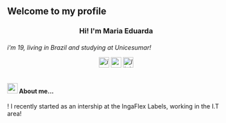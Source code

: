 ## Welcome to my profile 
<h3 align="center">Hi! I'm Maria Eduarda</h3>
<h6>i'm 19, living in Brazil and studying at Unicesumar!


<p align="center">
<a href = "https://instagram.com/_duudafs"><img width="24" height="24" src="https://img.icons8.com/color-pixels/32/instagram-new.png" alt="instagram-new"></a>
<a href = "mailto:dudascomparin@gmail.com"><img width="24" height="24" src="https://img.icons8.com/color-pixels/32/gmail-new.png" alt="gmail-new"></a>
<a href = "mailto:dudascomparin@gmail.com"><img width="24" height="24" src="https://img.icons8.com/color-pixels/32/linkedin.png" alt="linkedin"></a>
</p>
<h4 style="font-weight: bold;"><img width="24" height="24" src="https://img.icons8.com/color-pixels/32/peach.png" alt="peach">  About me...</h4>



<p text-align="center">
! I recently started as an intership at the IngaFlex Labels, working in the I.T area! </h6>
</p>
